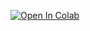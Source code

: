 [![Open In Colab](https://colab.research.google.com/assets/colab-badge.svg)](
https://colab.research.google.com/github/tagtog12000/GrandPotentialPython/blob/main/eval.py)
